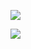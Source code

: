 ![](https://assets.zaqbest.com/2022/04/30/626cbab379013.jpg)

![](https://assets.zaqbest.com/2022/04/30/626cbab423d62.jpg)